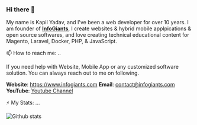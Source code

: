 ### Hi there 👋

My name is Kapil Yadav, and I've been a web developer for over 10 years. I am founder of <a href="https://www.infogiants.com" target="_blank">**InfoGiants**</a>, I create websites & hybrid mobile applpications & open source softwares, and love creating technical educational content for Magento, Laravel, Docker, PHP, & JavaScript.

📫 How to reach me: ..

If you need help with Website, Mobile App or any customized software solution. You can always reach out to me on following.

**Website**: https://www.infogiants.com
**Email**: <a href="mailto:contact@infogiants.com" rel="nofollow">contact@infogiants.com</a>
**YouTube**: <a href="https://www.youtube.com/channel/UCrsObKfBBek_-h6ATc3nWxQ" rel="nofollow">Youtube Channel</a>

⚡ My Stats: ...

![Github stats](https://github-readme-stats.vercel.app/api?username=lpkapil)


<!--
**lpkapil/lpkapil** is a ✨ _special_ ✨ repository because its `README.md` (this file) appears on your GitHub profile.

Here are some ideas to get you started:

- 🔭 I’m currently working on ...
- 🌱 I’m currently learning ...
- 👯 I’m looking to collaborate on ...
- 🤔 I’m looking for help with ...
- 💬 Ask me about ...
- 📫 How to reach me: ...
- 😄 Pronouns: ...
- ⚡ Fun fact: ...
-->
